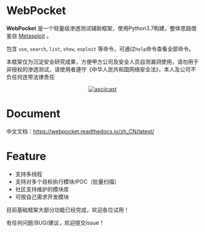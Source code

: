 # WebPocket

**WebPocket** 是一个轻量级渗透测试辅助框架，使用Python3.7构建，整体思路借鉴自 [Metasploit](https://www.metasploit.com/) 。

包含 `use`, `search`, `list`, `show`, `exploit` 等命令，可通过`help`命令查看全部命令。

本框架仅为沉淀安全研究成果，方便甲方公司及安全人员自测漏洞使用，请勿用于非授权的渗透测试，请使用者遵守《中华人民共和国网络安全法》，本人及公司不负任何连带法律责任

<center>
 
 [![asciicast](https://asciinema.org/a/Oe4dZp79yllpda95vPNit9ft5.svg)](https://asciinema.org/a/Oe4dZp79yllpda95vPNit9ft5)

</center>

# Document

中文文档：https://webpocket.readthedocs.io/zh_CN/latest/

# Feature

 - 支持多线程
 - 支持对多个目标执行模块/POC（批量扫描）
 - 社区支持维护的模块库
 - 可按自己需求开发模块

目前基础框架大部分功能已经完成，欢迎各位试用！

有任何问题/BUG/建议，欢迎提交issue！